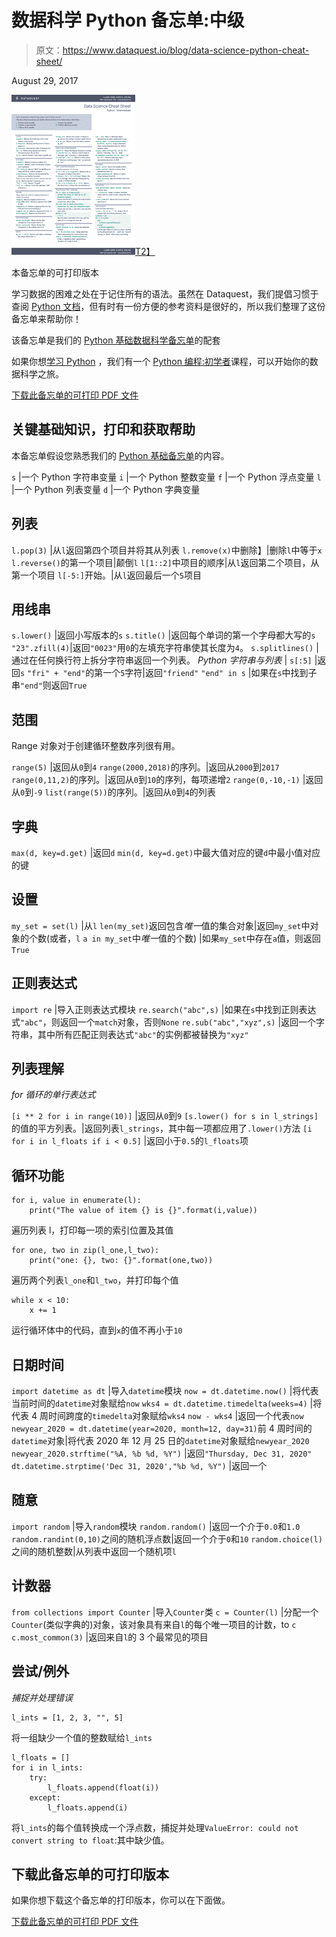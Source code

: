 # 数据科学 Python 备忘单:中级

> 原文：<https://www.dataquest.io/blog/data-science-python-cheat-sheet/>

August 29, 2017

[![python-cheat-sheet-intermediate-sm](img/47eb559e88dba87cd6c124ac33af2b37.png)T2】](https://s3.amazonaws.com/dq-blog-files/python-cheat-sheet-intermediate.pdf)

本备忘单的可打印版本

学习数据的困难之处在于记住所有的语法。虽然在 Dataquest，我们提倡习惯于查阅 [Python 文档](https://docs.python.org/3/)，但有时有一份方便的参考资料是很好的，所以我们整理了这份备忘单来帮助你！

该备忘单是我们的 [Python 基础数据科学备忘单](https://s3.amazonaws.com/dq-blog-files/python-cheat-sheet-basic.pdf)的配套

如果你想[学习 Python](https://www.dataquest.io/blog/learn-python-the-right-way/) ，我们有一个 [Python 编程:初学者](https://www.dataquest.io/course/python-for-data-science-fundamentals/)课程，可以开始你的数据科学之旅。

[下载此备忘单的可打印 PDF 文件](https://s3.amazonaws.com/dq-blog-files/python-cheat-sheet-intermediate.pdf)

## 关键基础知识，打印和获取帮助

本备忘单假设您熟悉我们的 [Python 基础备忘单](https://www.dataquest.io/blog/python-cheat-sheet/)的内容。

`s` |一个 Python 字符串变量
`i` |一个 Python 整数变量
`f` |一个 Python 浮点变量
`l` |一个 Python 列表变量
`d` |一个 Python 字典变量

## 列表

`l.pop(3)` |从`l`返回第四个项目并将其从列表
`l.remove(x)`中删除】|删除`l`中等于`x`
`l.reverse()`的第一个项目|颠倒`l`
`l[1::2]`中项目的顺序|从`l`返回第二个项目，从第一个项目
`l[-5:]`开始。|从`l`返回最后一个`5`项目

## 用线串

`s.lower()` |返回小写版本的`s`
`s.title()` |返回每个单词的第一个字母都大写的`s`
`"23".zfill(4)`|返回`"0023"`用`0`的左填充字符串使其长度为`4`。
`s.splitlines()` |通过在任何换行符上拆分字符串返回一个列表。
*Python 字符串与列表* |
`s[:5]` |返回`s`
`"fri" + "end"`的第一个`5`字符|返回`"friend"`
`"end" in s` |如果在`s`中找到子串`"end"`则返回`True`

## 范围

Range 对象对于创建循环整数序列很有用。

`range(5)` |返回从`0`到`4`
`range(2000,2018)`的序列。|返回从`2000`到`2017`
`range(0,11,2)`的序列。|返回从`0`到`10`的序列，每项递增`2`
`range(0,-10,-1)` |返回从`0`到`-9`
`list(range(5))`的序列。|返回从`0`到`4`的列表

## 字典

`max(d, key=d.get)` |返回`d`
`min(d, key=d.get)`中最大值对应的键`d`中最小值对应的键

## 设置

`my_set = set(l)` |从`l`
`len(my_set)`返回包含*唯一*值的集合对象|返回`my_set`中对象的个数(或者，`l`
`a in my_set`中*唯一*值的个数)
|如果`my_set`中存在`a`值，则返回`True`

## 正则表达式

`import re` |导入正则表达式模块
`re.search("abc",s)` |如果在`s`中找到正则表达式`"abc"`，则返回一个`match`对象，否则`None`
`re.sub("abc","xyz",s)` |返回一个字符串，其中所有匹配正则表达式`"abc"`的实例都被替换为`"xyz"`

## 列表理解

*for 循环的单行表达式*

`[i ** 2 for i in range(10)]` |返回从`0`到`9`
`[s.lower() for s in l_strings]`的值的平方列表。|返回列表`l_strings`，其中每一项都应用了`.lower()`方法
`[i for i in l_floats if i < 0.5]` |返回小于`0.5`的`l_floats`项

## 循环功能

```
for i, value in enumerate(l):
    print("The value of item {} is {}".format(i,value))
```

遍历列表 l，打印每一项的索引位置及其值

```
for one, two in zip(l_one,l_two):
    print("one: {}, two: {}".format(one,two))
```

遍历两个列表`l_one`和`l_two`，并打印每个值

```
while x < 10:
    x += 1
```

运行循环体中的代码，直到`x`的值不再小于`10`

## 日期时间

`import datetime as dt` |导入`datetime`模块
`now = dt.datetime.now()` |将代表当前时间的`datetime`对象赋给`now`
`wks4 = dt.datetime.timedelta(weeks=4)` |将代表 4 周时间跨度的`timedelta`对象赋给`wks4`
`now - wks4` |返回一个代表`now`
`newyear_2020 = dt.datetime(year=2020, month=12, day=31)`前 4 周时间的`datetime`对象|将代表 2020 年 12 月 25 日的`datetime`对象赋给`newyear_2020`
`newyear_2020.strftime("%A, %b %d, %Y")` |返回`"Thursday, Dec 31, 2020"`
`dt.datetime.strptime('Dec 31, 2020',"%b %d, %Y")` |返回一个

## 随意

`import random` |导入`random`模块
`random.random()` |返回一个介于`0.0`和`1.0`
`random.randint(0,10)`之间的随机浮点数|返回一个介于`0`和`10`
`random.choice(l)`之间的随机整数|从列表中返回一个随机项`l`

## 计数器

`from collections import Counter` |导入`Counter`类
`c = Counter(l)` |分配一个`Counter`(类似字典的)对象，该对象具有来自`l`的每个唯一项目的计数，to `c`
`c.most_common(3)` |返回来自`l`的 3 个最常见的项目

## 尝试/例外

*捕捉并处理错误*

```
l_ints = [1, 2, 3, "", 5]
```

将一组缺少一个值的整数赋给`l_ints`

```
l_floats = []
for i in l_ints:
    try:
        l_floats.append(float(i))
    except:
        l_floats.append(i)
```

将`l_ints`的每个值转换成一个浮点数，捕捉并处理`ValueError: could not convert string to float`:其中缺少值。

## 下载此备忘单的可打印版本

如果你想下载这个备忘单的打印版本，你可以在下面做。

[下载此备忘单的可打印 PDF 文件](https://s3.amazonaws.com/dq-blog-files/python-cheat-sheet-intermediate.pdf)